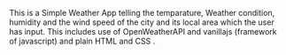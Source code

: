 This is a Simple Weather App telling the temparature, Weather condition,<br> 
humidity and the wind speed of the city and its local area which the user<br> 
has input. This includes use of OpenWeatherAPI and vanillajs (framework<br>
of javascript) and plain HTML and CSS .
